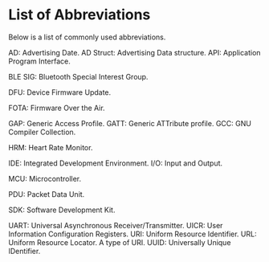 # List of Abbreviations

Below is a list of commonly used abbreviations. 

AD: Advertising Date. 
AD Struct: Advertising Data structure. 
API: Application Program Interface.

BLE SIG: Bluetooth Special Interest Group.

DFU: Device Firmware Update.

FOTA: Firmware Over the Air.

GAP: Generic Access Profile.
GATT: Generic ATTribute profile.
GCC: GNU Compiler Collection. 

HRM: Heart Rate Monitor. 

IDE: Integrated Development Environment.
I/O: Input and Output.

MCU: Microcontroller. 

PDU: Packet Data Unit.

SDK: Software Development Kit.

UART: Universal Asynchronous Receiver/Transmitter. 
UICR: User Information Configuration Registers.
URI: Uniform Resource Identifier.
URL: Uniform Resource Locator. A type of URI.
UUID: Universally Unique IDentifier. 
